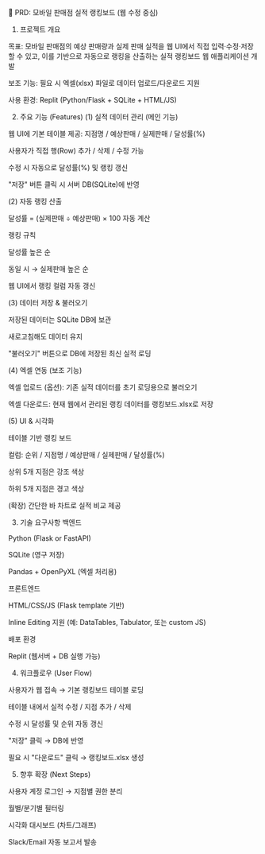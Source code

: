 📄 PRD: 모바일 판매점 실적 랭킹보드 (웹 수정 중심)
1. 프로젝트 개요

목표: 모바일 판매점의 예상 판매량과 실제 판매 실적을 웹 UI에서 직접 입력·수정·저장할 수 있고, 이를 기반으로 자동으로 랭킹을 산출하는 실적 랭킹보드 웹 애플리케이션 개발

보조 기능: 필요 시 엑셀(xlsx) 파일로 데이터 업로드/다운로드 지원

사용 환경: Replit (Python/Flask + SQLite + HTML/JS)

2. 주요 기능 (Features)
(1) 실적 데이터 관리 (메인 기능)

웹 UI에 기본 테이블 제공: 지점명 / 예상판매 / 실제판매 / 달성률(%)

사용자가 직접 행(Row) 추가 / 삭제 / 수정 가능

수정 시 자동으로 달성률(%) 및 랭킹 갱신

"저장" 버튼 클릭 시 서버 DB(SQLite)에 반영

(2) 자동 랭킹 산출

달성률 = (실제판매 ÷ 예상판매) × 100 자동 계산

랭킹 규칙

달성률 높은 순

동일 시 → 실제판매 높은 순

웹 UI에서 랭킹 컬럼 자동 갱신

(3) 데이터 저장 & 불러오기

저장된 데이터는 SQLite DB에 보관

새로고침해도 데이터 유지

"불러오기" 버튼으로 DB에 저장된 최신 실적 로딩

(4) 엑셀 연동 (보조 기능)

엑셀 업로드 (옵션): 기존 실적 데이터를 초기 로딩용으로 불러오기

엑셀 다운로드: 현재 웹에서 관리된 랭킹 데이터를 랭킹보드.xlsx로 저장

(5) UI & 시각화

테이블 기반 랭킹 보드

컬럼: 순위 / 지점명 / 예상판매 / 실제판매 / 달성률(%)

상위 5개 지점은 강조 색상

하위 5개 지점은 경고 색상

(확장) 간단한 바 차트로 실적 비교 제공

3. 기술 요구사항
백엔드

Python (Flask or FastAPI)

SQLite (영구 저장)

Pandas + OpenPyXL (엑셀 처리용)

프론트엔드

HTML/CSS/JS (Flask template 기반)

Inline Editing 지원 (예: DataTables, Tabulator, 또는 custom JS)

배포 환경

Replit (웹서버 + DB 실행 가능)

4. 워크플로우 (User Flow)

사용자가 웹 접속 → 기본 랭킹보드 테이블 로딩

테이블 내에서 실적 수정 / 지점 추가 / 삭제

수정 시 달성률 및 순위 자동 갱신

"저장" 클릭 → DB에 반영

필요 시 "다운로드" 클릭 → 랭킹보드.xlsx 생성

5. 향후 확장 (Next Steps)

사용자 계정 로그인 → 지점별 권한 분리

월별/분기별 필터링

시각화 대시보드 (차트/그래프)

Slack/Email 자동 보고서 발송